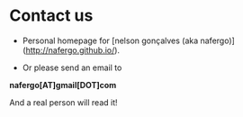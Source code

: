 # Contact us

- Personal homepage for [nelson gonçalves (aka nafergo)] (http://nafergo.github.io/). 

- Or please send an email to

**nafergo[AT]gmail[DOT]com**

And a real person will read it!

